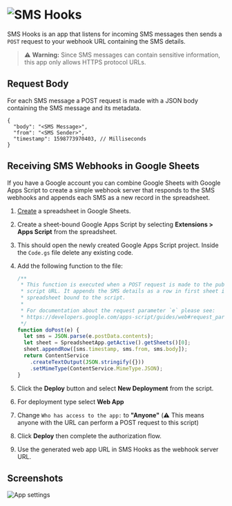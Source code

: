 # ![SMS Hooks](https://repository-images.githubusercontent.com/284747433/11358f80-df97-11ea-900f-8fb2b7a6f620)

SMS Hooks is an app that listens for incoming SMS messages then sends a `POST` request to your webhook URL containing the SMS details.

> ⚠️ **Warning:** Since SMS messages can contain sensitive information, this app only allows HTTPS protocol URLs.

## Request Body

For each SMS message a POST request is made with a JSON body containing the SMS message and its metadata.

```jsonc
{
  "body": "<SMS Message>",
  "from": "<SMS Sender>",
  "timestamp": 1598773970403, // Milliseconds
}
```

## Receiving SMS Webhooks in Google Sheets

If you have a Google account you can combine Google Sheets with Google Apps
Script to create a simple webhook server that responds to the SMS webhooks and
appends each SMS as a new record in the spreadsheet.

1. [Create](https://docs.google.com/spreadsheets/create) a spreadsheet in Google
   Sheets.
2. Create a sheet-bound Google Apps Script by selecting
   **Extensions > Apps Script** from the spreadsheet.
3. This should open the newly created Google Apps Script project. Inside the
   `Code.gs` file delete any existing code.
4. Add the following function to the file:

    ```javascript
    /**
     * This function is executed when a POST request is made to the published
     * script URL. It appends the SMS details as a row in first sheet in the
     * spreadsheet bound to the script.
     *
     * For documentation about the request parameter `e` please see:
     * https://developers.google.com/apps-script/guides/web#request_parameters
     */
    function doPost(e) {
      let sms = JSON.parse(e.postData.contents);
      let sheet = SpreadsheetApp.getActive().getSheets()[0];
      sheet.appendRow([sms.timestamp, sms.from, sms.body]);
      return ContentService
        .createTextOutput(JSON.stringify({}))
        .setMimeType(ContentService.MimeType.JSON);
    }
    ```

5. Click the **Deploy** button and select **New Deployment** from the script.
6. For deployment type select **Web App**
7. Change `Who has access to the app:` to **"Anyone"** (⚠️ This means anyone with the URL can perform a POST request to this script)
8. Click **Deploy** then complete the authorization flow.
9. Use the generated web app URL in SMS Hooks as the webhook server URL.

## Screenshots

![App settings](screenshots/screenshot.png "App settings")
